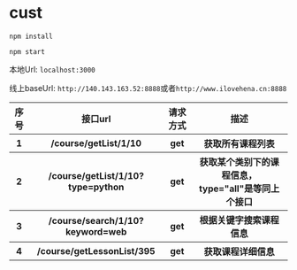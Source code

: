# cust


```
npm install

npm start
```

本地Url: `localhost:3000`


线上baseUrl: `http://140.143.163.52:8888`或者`http://www.ilovehena.cn:8888`


<table>
        <tr>
            <th>序号</th>
            <th>接口url</th>
            <th>请求方式</th>
            <th>描述</th>
        </tr>
        <tr>
            <th>1</th>
            <th>/course/getList/1/10</th>
            <th>get</th>
            <th>获取所有课程列表</th>
        </tr>
        <tr>
            <th>2</th>
            <th>/course/getList/1/10?type=python</th>
            <th>get</th>
            <th>获取某个类别下的课程信息，type="all"是等同上个接口</th>
        </tr>
        <tr>
            <th>3</th>
            <th>/course/search/1/10?keyword=web</th>
            <th>get</th>
            <th>根据关键字搜索课程信息</th>
        </tr>
        <tr>
            <th>4</th>
            <th>/course/getLessonList/395</th>
            <th>get</th>
            <th>获取课程详细信息</th>
        </tr>
    </table>

